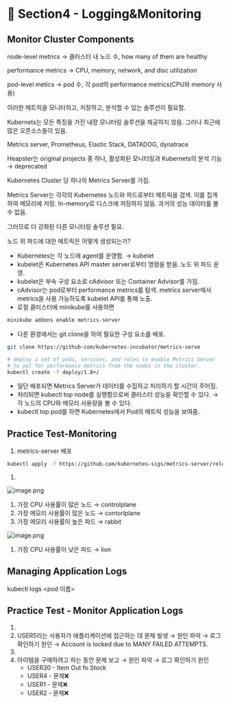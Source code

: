 # 🍨 Section4 - Logging&Monitoring

## Monitor Cluster Components


node-level metrics → 클러스터 내 노드 수, how many of them are healthy


performance metrics → CPU, memory, network, and disc utilization


pod-level  metics → pod 수, 각 pod의 performance metrics(CPU와 memory 사용)


이러한 메트릭을 모니터하고, 저장하고, 분석할 수 있는 솔루션이 필요함.


Kubernets는 모든 특징을 가진 내장 모니터링 솔루션을 제공하지 않음. 그러나 최근에 많은 오픈소스들이 있음.


Metrics server, Prometheus, Elastic Stack, DATADOG, dynatrace


Heapster는 original projects 중 하나, 활성화된 모니터링과 Kubernets의 분석 기능 → deprecated


Kubernetes Cluster 당 하나의 Metrics Server를 가짐.


Metrics Server는 각각의 Kubernetes 노드와 파드로부터 메트릭을 검색. 이를 집계하여 메모리에 저장. In-memory로 디스크에 저장하지 않음. 과거의 성능 데이터를 볼 수 없음.


그러므로 더 강화된 다른 모니터링 솔루션 필요.


노드 위 파드에 대한 메트릭은 어떻게 생성되는가?

- Kubernetes는 각 노드에 agent를 운영함. → kubelet
- kubelet은 Kubernetes API master server로부터 명령을 받음. 노드 위 파드 운영.
- kubelet은 부속 구성 요소로 cAdvisor 또는 Container Advisor를 가짐.
- cAdvisor는 pod로부터 performance metrics를 탐색. metrics server에서 metrics을 사용 가능하도록  kubelet API를 통해 노출.
- 로컬 클러스터에 minikube를 사용하면

```bash
minikube addons enable metrics-server
```

- 다른 환경에서는 git clone을 하여 필요한 구성 요소를 배포.

```bash
git clone https://github-com/kubernetes-incubator/metrics-serve

# deploy a set of pods, services, and roles to enable Metrics Server
# to pul for performance metrics from the nodes in the cluster.
kubectl create -f deploy/1.8+/
```

- 일단 배포되면 Metrics Server가 데이터를 수집하고 처리하기 할 시간이 주어짐.
- 처리되면 kubectl top node를 실행함으로써 클러스터 성능을 확인할 수 있다. → 각 노드의 CPU와 메모리 사용량을 볼 수 있다.
- kubectl top pod를 하면 Kubernetes에서 Pod의 메트릭 성능을 보여줌.

## Practice Test-Monitoring

1. metrics-server 배포

```bash
kubectl apply -f https://github.com/kubernetes-sigs/metrics-server/releases/latest/download/components.yaml
```

1. 

![image.png](https://prod-files-secure.s3.us-west-2.amazonaws.com/b2ea2032-00e9-4883-a13b-cb03cf5b2334/be867e9c-0d47-47a3-971e-146d2c8c7945/image.png?X-Amz-Algorithm=AWS4-HMAC-SHA256&X-Amz-Content-Sha256=UNSIGNED-PAYLOAD&X-Amz-Credential=ASIAZI2LB466U3OMXYSZ%2F20250302%2Fus-west-2%2Fs3%2Faws4_request&X-Amz-Date=20250302T140723Z&X-Amz-Expires=3600&X-Amz-Security-Token=IQoJb3JpZ2luX2VjEIP%2F%2F%2F%2F%2F%2F%2F%2F%2F%2FwEaCXVzLXdlc3QtMiJHMEUCIFfbbtymLzip0OSzrplxPcsWWoguvExckesvhK4PVudmAiEA7gB%2Btes3s%2BlQrV8gzcXJFBReZGr%2BlyNMqasbof4f4V4qiAQIvP%2F%2F%2F%2F%2F%2F%2F%2F%2F%2FARAAGgw2Mzc0MjMxODM4MDUiDCTB4wY%2FKm7jElB7PSrcA%2FzrKLCYZNDNrW5lG313zx1mbA%2F1B2vvvLfCh85VoVB%2BnjjOyB1UV0sretONxcZDMDqDWj3y46sdJ25Zs7zRxhjrJ2qzxFyVdPj6bC0akYDqmOVW3kOVY%2B1rrPzgK6JM2Q02Bl85RPLTut3RdXslhT5bjr1voTVYR9S059c7vDRiVSlSdVPZ9I9Pc0sbUSB6ITlIPR0BBEow9AnVCWrgF2vdqj9Gbx0oHzj%2Ff39k%2BIHa%2BndMQvD6%2FFWOg77jD9peOJoh58MGAmPUgH5bjYfWD15TMoonZTRGgRbePoBbf1jY0iKgfbGQMtbGisv5UP%2F2Lc5BSKdChzRccVwxmDf6Dtaf04jmQ76VyKwTE6eU0C8npAa1ALgHTE3chQWXvvm2FqanOGLFWPVOC1Tipw7oIGmiHIT%2BYZ71UxdKENdK3YZcJFsyRJyWHyPZWZjwZlx9kirgbcpT3HQsESZVTiZuf%2FWxxcTsDYEqj2etY9NKDLGvjbFkioKwcYp2Xcy4Y4VVbsM1F%2FpcSneGUm91k%2FAp0pBwMOQVsz2%2BhBI%2BLCylGSu%2BK%2Bav%2BmluL3Z79uR2rZzA8GrS7nRsrsp23fBZbPVn1ZnYmIF5Z8saNkqxIzloS%2F%2FirQAut1VfxucgCBt0MOz2kL4GOqUBwI7YV%2F0Uo61mtxjTGqCn%2B26lfNMvL3WzZoQkeJaX8D%2BensXkAbA%2FnZ9UMN7QRfaX5onQUDTnM0wBK2UdpVcZrnOZCfuAbV9eWR3nkNR8RkfD5eFP%2F72EaSuKNblKdPobsEDngpO5YaiWkN9bxhdtCfmjX%2BK4vazzYC5LIEkhB7ALimJYel2QGfuL7927Ga4pr1xWfKTyW%2BaoFbkTYh3t70z%2FbwWh&X-Amz-Signature=deec7c7539f693e688527d38ccececb7af20451b0b6ab9875fc69551bea3fbe0&X-Amz-SignedHeaders=host&x-id=GetObject)

1. 가장 CPU 사용률이 많은 노드 → controlplane
2. 가장 메모리 사용률이 많은 노드 → contorlplane
3. 가장 메모리 사용률이 높은 파드 → rabbit

![image.png](https://prod-files-secure.s3.us-west-2.amazonaws.com/b2ea2032-00e9-4883-a13b-cb03cf5b2334/a5ad8203-cf78-4c06-9de1-67cb491aedc9/image.png?X-Amz-Algorithm=AWS4-HMAC-SHA256&X-Amz-Content-Sha256=UNSIGNED-PAYLOAD&X-Amz-Credential=ASIAZI2LB466U3OMXYSZ%2F20250302%2Fus-west-2%2Fs3%2Faws4_request&X-Amz-Date=20250302T140723Z&X-Amz-Expires=3600&X-Amz-Security-Token=IQoJb3JpZ2luX2VjEIP%2F%2F%2F%2F%2F%2F%2F%2F%2F%2FwEaCXVzLXdlc3QtMiJHMEUCIFfbbtymLzip0OSzrplxPcsWWoguvExckesvhK4PVudmAiEA7gB%2Btes3s%2BlQrV8gzcXJFBReZGr%2BlyNMqasbof4f4V4qiAQIvP%2F%2F%2F%2F%2F%2F%2F%2F%2F%2FARAAGgw2Mzc0MjMxODM4MDUiDCTB4wY%2FKm7jElB7PSrcA%2FzrKLCYZNDNrW5lG313zx1mbA%2F1B2vvvLfCh85VoVB%2BnjjOyB1UV0sretONxcZDMDqDWj3y46sdJ25Zs7zRxhjrJ2qzxFyVdPj6bC0akYDqmOVW3kOVY%2B1rrPzgK6JM2Q02Bl85RPLTut3RdXslhT5bjr1voTVYR9S059c7vDRiVSlSdVPZ9I9Pc0sbUSB6ITlIPR0BBEow9AnVCWrgF2vdqj9Gbx0oHzj%2Ff39k%2BIHa%2BndMQvD6%2FFWOg77jD9peOJoh58MGAmPUgH5bjYfWD15TMoonZTRGgRbePoBbf1jY0iKgfbGQMtbGisv5UP%2F2Lc5BSKdChzRccVwxmDf6Dtaf04jmQ76VyKwTE6eU0C8npAa1ALgHTE3chQWXvvm2FqanOGLFWPVOC1Tipw7oIGmiHIT%2BYZ71UxdKENdK3YZcJFsyRJyWHyPZWZjwZlx9kirgbcpT3HQsESZVTiZuf%2FWxxcTsDYEqj2etY9NKDLGvjbFkioKwcYp2Xcy4Y4VVbsM1F%2FpcSneGUm91k%2FAp0pBwMOQVsz2%2BhBI%2BLCylGSu%2BK%2Bav%2BmluL3Z79uR2rZzA8GrS7nRsrsp23fBZbPVn1ZnYmIF5Z8saNkqxIzloS%2F%2FirQAut1VfxucgCBt0MOz2kL4GOqUBwI7YV%2F0Uo61mtxjTGqCn%2B26lfNMvL3WzZoQkeJaX8D%2BensXkAbA%2FnZ9UMN7QRfaX5onQUDTnM0wBK2UdpVcZrnOZCfuAbV9eWR3nkNR8RkfD5eFP%2F72EaSuKNblKdPobsEDngpO5YaiWkN9bxhdtCfmjX%2BK4vazzYC5LIEkhB7ALimJYel2QGfuL7927Ga4pr1xWfKTyW%2BaoFbkTYh3t70z%2FbwWh&X-Amz-Signature=d9d7097625aaf5f8d50cfc7a558e0830ef4a6c024ccd399dc68387ae0490b315&X-Amz-SignedHeaders=host&x-id=GetObject)

1. 가장 CPU 사용률이 낮은 파드 → lion

## Managing Application Logs


kubectl logs <pod 이름>


## Practice Test - Monitor Application Logs

1. 
2. USER5라는 사용자가 애플리케이션에 접근하는 데 문제 발생 → 원인 파악 → 로그 확인하기
원인 → Account is locked due to MANY FAILED ATTEMPTS.
3. 
4. 아이템을 구매하려고 하는 동안 문제 보고 → 원인 파악 → 로그 확인하기
원인
	- USER30 - Item Out fo Stock
	- USER4 - 문제❌
	- USER1 - 문제❌
	- USER2 - 문제❌
